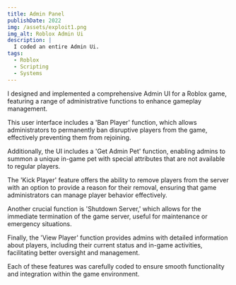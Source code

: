 ```yaml
---
title: Admin Panel
publishDate: 2022
img: /assets/exploit1.png
img_alt: Roblox Admin Ui
description: |
  I coded an entire Admin Ui.
tags:
  - Roblox
  - Scripting
  - Systems
---
```


I designed and implemented a comprehensive Admin UI for a Roblox game, featuring a range of administrative functions to enhance gameplay management. 

This user interface includes a 'Ban Player' function, which allows administrators to permanently ban disruptive players from the game, effectively preventing them from rejoining.

Additionally, the UI includes a 'Get Admin Pet' function, enabling admins to summon a unique in-game pet with special attributes that are not available to regular players. 

The 'Kick Player' feature offers the ability to remove players from the server with an option to provide a reason for their removal, ensuring that game administrators can manage player behavior effectively. 

Another crucial function is 'Shutdown Server,' which allows for the immediate termination of the game server, useful for maintenance or emergency situations. 

Finally, the 'View Player' function provides admins with detailed information about players, including their current status and in-game activities, facilitating better oversight and management. 

Each of these features was carefully coded to ensure smooth functionality and integration within the game environment.
